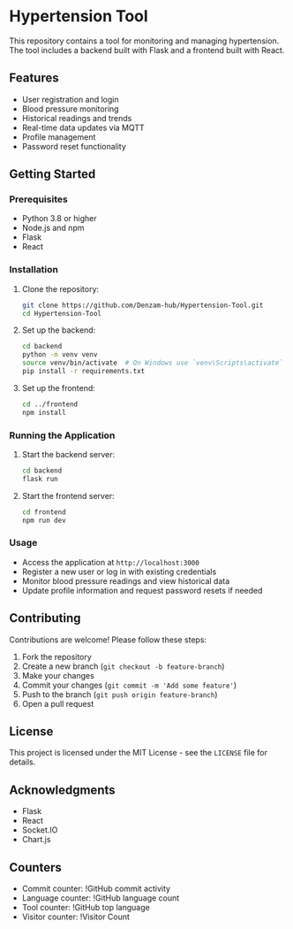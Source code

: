 # Hypertension Tool

This repository contains a tool for monitoring and managing hypertension. The tool includes a backend built with Flask and a frontend built with React.

## Features

* User registration and login
* Blood pressure monitoring
* Historical readings and trends
* Real-time data updates via MQTT
* Profile management
* Password reset functionality

## Getting Started

### Prerequisites

* Python 3.8 or higher
* Node.js and npm
* Flask
* React

### Installation

1. Clone the repository:
   ```bash
   git clone https://github.com/Denzam-hub/Hypertension-Tool.git
   cd Hypertension-Tool
   ```

2. Set up the backend:
   ```bash
   cd backend
   python -m venv venv
   source venv/bin/activate  # On Windows use `venv\Scripts\activate`
   pip install -r requirements.txt
   ```

3. Set up the frontend:
   ```bash
   cd ../frontend
   npm install
   ```

### Running the Application

1. Start the backend server:
   ```bash
   cd backend
   flask run
   ```

2. Start the frontend server:
   ```bash
   cd frontend
   npm run dev
   ```

### Usage

* Access the application at `http://localhost:3000`
* Register a new user or log in with existing credentials
* Monitor blood pressure readings and view historical data
* Update profile information and request password resets if needed

## Contributing

Contributions are welcome! Please follow these steps:

1. Fork the repository
2. Create a new branch (`git checkout -b feature-branch`)
3. Make your changes
4. Commit your changes (`git commit -m 'Add some feature'`)
5. Push to the branch (`git push origin feature-branch`)
6. Open a pull request

## License

This project is licensed under the MIT License - see the `LICENSE` file for details.

## Acknowledgments

* Flask
* React
* Socket.IO
* Chart.js

## Counters

* Commit counter: !GitHub commit activity
* Language counter: !GitHub language count
* Tool counter: !GitHub top language
* Visitor counter: !Visitor Count
